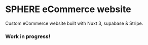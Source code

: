 # SPHERE eCommerce website

Custom eCommerce website built with Nuxt 3, supabase & Stripe. 

### Work in progress!